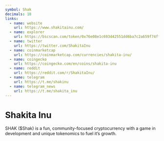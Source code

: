 ```yaml
---
symbol: Shak
decimals: 18
links:
  - name: website
    url: https://www.shakitainu.com/
  - name: explorer
    url: https://bscscan.com/token/0x76e08e1c693d42551dd6ba7c2a659f74ff5ba261
  - name: twitter
    url: https://twitter.com/ShakitaInu
  - name: coinmarketcap
    url: https://coinmarketcap.com/currencies/shakita-inu/
  - name: coingecko
    url: https://coingecko.com/en/coins/shakita-inu
  - name: reddit
    url: https://reddit.com/r/ShakitaInu/
  - name: telegram
    url: https://t.me/shakinu
  - name: telegram_news
    url: https://t.me/shakita_inu
---
```


# Shakita Inu

SHAK ($Shak) is a fun, community-focused cryptocurrency with a game in development and unique tokenomics to fuel it’s growth.

